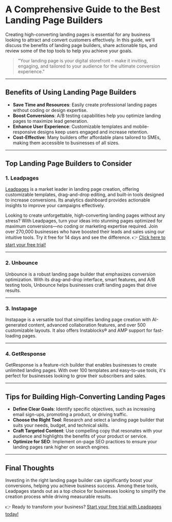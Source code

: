 # A Comprehensive Guide to the Best Landing Page Builders

Creating high-converting landing pages is essential for any business looking to attract and convert customers effectively. In this guide, we'll discuss the benefits of landing page builders, share actionable tips, and review some of the top tools to help you achieve your goals.

> "Your landing page is your digital storefront – make it inviting, engaging, and tailored to your audience for the ultimate conversion experience."

---

## Benefits of Using Landing Page Builders

- **Save Time and Resources**: Easily create professional landing pages without coding or design expertise.
- **Boost Conversions**: A/B testing capabilities help you optimize landing pages to maximize lead generation.
- **Enhance User Experience**: Customizable templates and mobile-responsive designs keep users engaged and increase retention.
- **Cost-Effective**: Many builders offer affordable plans tailored to SMEs, making them accessible to businesses of all sizes.

---

## Top Landing Page Builders to Consider

### 1. **Leadpages**
[Leadpages](https://bit.ly/LEadPages) is a market leader in landing page creation, offering customizable templates, drag-and-drop editing, and built-in tools designed to increase conversions. Its analytics dashboard provides actionable insights to improve your campaigns effectively.

Looking to create unforgettable, high-converting landing pages without any stress? With Leadpages, turn your ideas into stunning pages optimized for maximum conversions—no coding or marketing expertise required. Join over 270,000 businesses who have boosted their leads and sales using our intuitive tools. Try it free for 14 days and see the difference. 👉 [Click here to start your free trial!](https://bit.ly/LEadPages)

---

### 2. **Unbounce**
Unbounce is a robust landing page builder that emphasizes conversion optimization. With its drag-and-drop interface, smart features, and A/B testing tools, Unbounce helps businesses craft landing pages that drive results.

---

### 3. **Instapage**
Instapage is a versatile tool that simplifies landing page creation with AI-generated content, advanced collaboration features, and over 500 customizable layouts. It also offers Instablocks® and AMP support for fast-loading pages.

---

### 4. **GetResponse**
GetResponse is a feature-rich builder that enables businesses to create unlimited landing pages. With over 100 templates and easy-to-use tools, it's perfect for businesses looking to grow their subscribers and sales.

---

## Tips for Building High-Converting Landing Pages

- **Define Clear Goals**: Identify specific objectives, such as increasing email sign-ups, promoting a product, or driving traffic.
- **Choose the Right Tool**: Research and select a landing page builder that suits your needs, budget, and technical skills.
- **Craft Targeted Content**: Use compelling copy that resonates with your audience and highlights the benefits of your product or service.
- **Optimize for SEO**: Implement on-page SEO practices to ensure your landing pages rank higher on search engines.

---

## Final Thoughts

Investing in the right landing page builder can significantly boost your conversions, helping you achieve business success. Among these tools, Leadpages stands out as a top choice for businesses looking to simplify the creation process while driving measurable results.

👉 Ready to transform your business? [Start your free trial with Leadpages today!](https://bit.ly/LEadPages)

